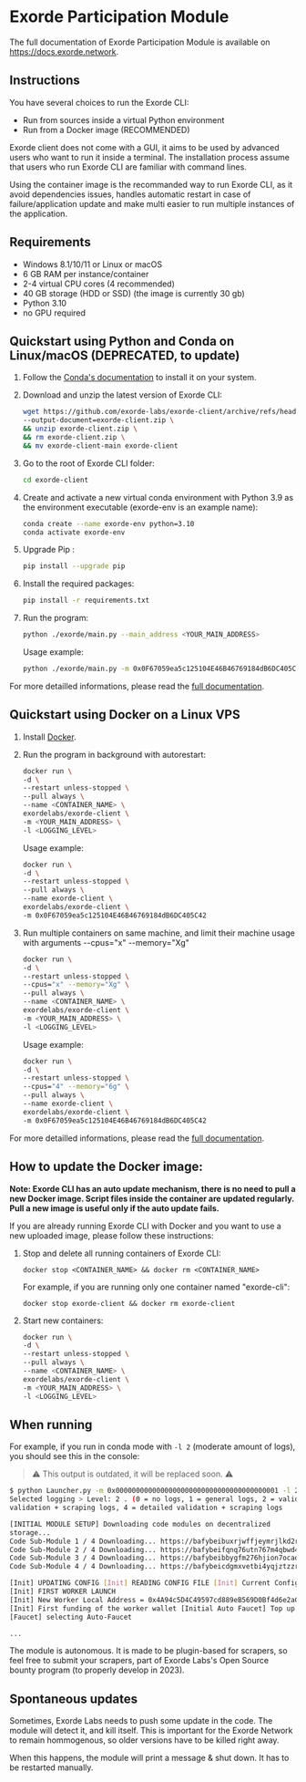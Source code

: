# Exorde Participation Module

The full documentation of Exorde Participation Module is available on https://docs.exorde.network.

## Instructions

You have several choices to run the Exorde CLI:

- Run from sources inside a virtual Python environment
- Run from a Docker image (RECOMMENDED)

Exorde client does not come with a GUI, it aims to be used by advanced users who want to run it inside a terminal. The installation process assume that users who run Exorde CLI are familiar with command lines.

Using the container image is the recommanded way to run Exorde CLI, as it avoid dependencies issues, handles automatic restart in case of failure/application update and make multi easier to run multiple instances of the application.

## Requirements

- Windows 8.1/10/11 or Linux or macOS
- 6 GB RAM per instance/container
- 2-4 virtual CPU cores (4 recommended)
- 40 GB storage (HDD or SSD) (the image is currently 30 gb)
- Python 3.10
- no GPU required

## Quickstart using Python and Conda on Linux/macOS (DEPRECATED, to update)

1.  Follow the [Conda's documentation](https://docs.conda.io/projects/conda/en/latest/user-guide/install/index.html#regular-installation) to install it on your system.
2.  Download and unzip the latest version of Exorde CLI:
    ```bash
    wget https://github.com/exorde-labs/exorde-client/archive/refs/heads/main.zip \
    --output-document=exorde-client.zip \
    && unzip exorde-client.zip \
    && rm exorde-client.zip \
    && mv exorde-client-main exorde-client
    ```
3.  Go to the root of Exorde CLI folder:
    ```bash
    cd exorde-client
    ```
4.  Create and activate a new virtual conda environment with Python 3.9 as the environment executable (exorde-env is an example name):
    ```bash
    conda create --name exorde-env python=3.10
    conda activate exorde-env
    ```
5.  Upgrade Pip :
    ```bash
    pip install --upgrade pip
    ```
6.  Install the required packages:
    ```bash
    pip install -r requirements.txt
    ```
7.  Run the program:

    ```bash
    python ./exorde/main.py --main_address <YOUR_MAIN_ADDRESS>
    ```

    Usage example:

    ```bash
    python ./exorde/main.py -m 0x0F67059ea5c125104E46B46769184dB6DC405C42
    ```

For more detailled informations, please read the [full documentation](https://docs.exorde.network).

## Quickstart using Docker on a Linux VPS

1. Install [Docker](https://docs.docker.com/engine/install/).
2. Run the program in background with autorestart:

   ```bash
   docker run \
   -d \
   --restart unless-stopped \
   --pull always \
   --name <CONTAINER_NAME> \
   exordelabs/exorde-client \
   -m <YOUR_MAIN_ADDRESS> \
   -l <LOGGING_LEVEL>
   ```

   Usage example:

   ```bash
   docker run \
   -d \
   --restart unless-stopped \
   --pull always \
   --name exorde-client \
   exordelabs/exorde-client \
   -m 0x0F67059ea5c125104E46B46769184dB6DC405C42
   ```
   
2. Run multiple containers on same machine, and limit their machine usage with arguments --cpus="x" --memory="Xg"

   ```bash
   docker run \
   -d \
   --restart unless-stopped \
   --cpus="x" --memory="Xg" \
   --pull always \
   --name <CONTAINER_NAME> \
   exordelabs/exorde-client \
   -m <YOUR_MAIN_ADDRESS> \
   -l <LOGGING_LEVEL>
   ```

   Usage example:

   ```bash
   docker run \
   -d \
   --restart unless-stopped \
   --cpus="4" --memory="6g" \
   --pull always \
   --name exorde-client \
   exordelabs/exorde-client \
   -m 0x0F67059ea5c125104E46B46769184dB6DC405C42
   ```
    

For more detailled informations, please read the [full documentation](https://docs.exorde.network).

## How to update the Docker image:

**Note: Exorde CLI has an auto update mechanism, there is no need to pull a new Docker image. Script files inside the container are updated regularly. Pull a new image is useful only if the auto update fails.**

If you are already running Exorde CLI with Docker and you want to use a new uploaded image, please follow these instructions:

1. Stop and delete all running containers of Exorde CLI:

   ```
   docker stop <CONTAINER_NAME> && docker rm <CONTAINER_NAME>
   ```

   For example, if you are running only one container named "exorde-cli":

   ```
   docker stop exorde-client && docker rm exorde-client
   ```

2. Start new containers:
   ```bash
   docker run \
   -d \
   --restart unless-stopped \
   --pull always \
   --name <CONTAINER_NAME> \
   exordelabs/exorde-client \
   -m <YOUR_MAIN_ADDRESS> \
   -l <LOGGING_LEVEL>
   ```

## When running

For example, if you run in conda mode with `-l 2` (moderate amount of logs), you should see this in the console:

> ⚠ This output is outdated, it will be replaced soon. ⚠

```bash
$ python Launcher.py -m 0x0000000000000000000000000000000000000001 -l 2
Selected logging > Level: 2 . (0 = no logs, 1 = general logs, 2 = validation logs, 3 =
validation + scraping logs, 4 = detailed validation + scraping logs

[INITIAL MODULE SETUP] Downloading code modules on decentralized
storage...
Code Sub-Module 1 / 4 Downloading... https://bafybeibuxrjwffjeymrjlkd2r35r5rdlzxuavoeympqgr7xrxor6hp3bh4.ipfs.w3s.link/Transaction.py
Code Sub-Module 2 / 4 Downloading... https://bafybeifqnq76utn767m4qbwd4j2jg6k3ypwcr2do7gkk3b26ooxfmzgc5e.ipfs.w3s.link/Scraper.py
Code Sub-Module 3 / 4 Downloading... https://bafybeibbygfm276hjion7ocaoyp3wlfodszhlba6jy3b3fzd37zawkfbgi.ipfs.w3s.link/Validator.py
Code Sub-Module 4 / 4 Downloading... https://bafybeicdgmxvetbi4yqjztzzroevcfvnwobk6zomsz5nh4lvb3dftyimxa.ipfs.w3s.link/App.py

[Init] UPDATING CONFIG [Init] READING CONFIG FILE [Init] Current Config : {'ExordeApp': {'ERCAddress': '', 'MainERCAddress': '', 'Updated': 0, 'SendCountryInfo': 1, 'lastInfo': 'Hello, you are now an Exorder!', 'lastUpdate': '1.3.1'}}
[Init] FIRST WORKER LAUNCH
[Init] New Worker Local Address = 0x4A94c5D4C49597cd889eB569D0Bf4d6e2aC3aE29
[Init] First funding of the worker wallet [Initial Auto Faucet] Top up sFuel & some EXDT to worker address...
[Faucet] selecting Auto-Faucet

...
```

The module is autonomous. It is made to be plugin-based for scrapers, so feel free to submit your scrapers, part of Exorde Labs's Open Source bounty program (to properly develop in 2023).

## Spontaneous updates

Sometimes, Exorde Labs needs to push some update in the code. The module will detect it, and kill itself.
This is important for the Exorde Network to remain hommogenous, so older versions have to be killed right away.

When this happens, the module will print a message & shut down. It has to be restarted manually.
